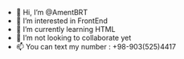 - 👋 Hi, I’m @AmentBRT
- 👀 I’m interested in FrontEnd
- 🌱 I’m currently learning HTML
- 💞️ I’m not looking to collaborate yet
- 📫 You can text my number : +98-903(525)4417

<!---
AmentBRT/AmentBRT is a ✨ special ✨ repository because its `README.md` (this file) appears on your GitHub profile.
You can click the Preview link to take a look at your changes.
--->
